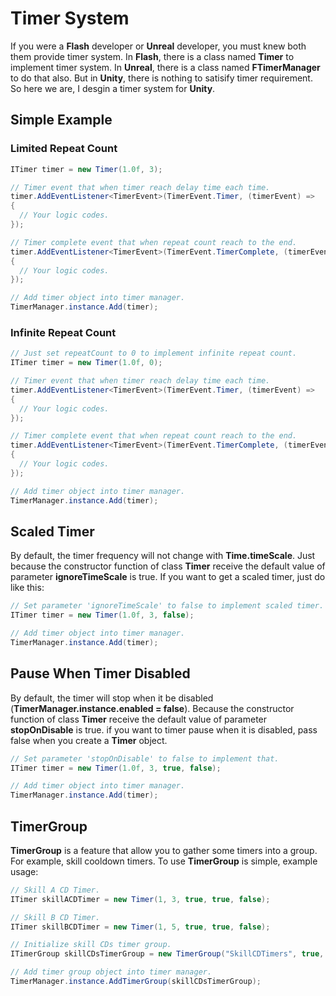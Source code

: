 # **Timer System**

If you were a **Flash** developer or **Unreal** developer, you must knew both them provide timer system. In **Flash**, there is a class named **Timer** to implement timer system. In **Unreal**, there is a class named **FTimerManager** to do that also. But in **Unity**, there is nothing to satisify timer requirement. So here we are, I desgin a timer system for **Unity**.

## **Simple Example**

### Limited Repeat Count

```c#
ITimer timer = new Timer(1.0f, 3);

// Timer event that when timer reach delay time each time.
timer.AddEventListener<TimerEvent>(TimerEvent.Timer, (timerEvent) => 
{
  // Your logic codes.
});

// Timer complete event that when repeat count reach to the end.
timer.AddEventListener<TimerEvent>(TimerEvent.TimerComplete, (timerEvent) => 
{
  // Your logic codes.
});

// Add timer object into timer manager.
TimerManager.instance.Add(timer);
```



### Infinite Repeat Count

```c#
// Just set repeatCount to 0 to implement infinite repeat count.
ITimer timer = new Timer(1.0f, 0);

// Timer event that when timer reach delay time each time.
timer.AddEventListener<TimerEvent>(TimerEvent.Timer, (timerEvent) => 
{
  // Your logic codes.
});

// Timer complete event that when repeat count reach to the end.
timer.AddEventListener<TimerEvent>(TimerEvent.TimerComplete, (timerEvent) => 
{
  // Your logic codes.
});

// Add timer object into timer manager.
TimerManager.instance.Add(timer);
```



## **Scaled Timer**

By default, the timer frequency will not change with **Time.timeScale**. Just because the constructor function of class **Timer** receive the default value of parameter **ignoreTimeScale** is true. If you want to get a scaled timer, just do like this:

```c#
// Set parameter 'ignoreTimeScale' to false to implement scaled timer.
ITimer timer = new Timer(1.0f, 3, false);

// Add timer object into timer manager.
TimerManager.instance.Add(timer);
```



## **Pause When Timer Disabled**

By default, the timer will stop when it be disabled (**TimerManager.instance.enabled = false**). Because the constructor function of class **Timer** receive the default value of parameter **stopOnDisable** is true. if you want to timer pause when it is disabled, pass false when you create a **Timer** object.

```c#
// Set parameter 'stopOnDisable' to false to implement that.
ITimer timer = new Timer(1.0f, 3, true, false);

// Add timer object into timer manager.
TimerManager.instance.Add(timer);
```


## **TimerGroup**

**TimerGroup** is a feature that allow you to gather some timers into a group. For example, skill cooldown timers. To use **TimerGroup** is simple, example usage:

```c#
// Skill A CD Timer.
ITimer skillACDTimer = new Timer(1, 3, true, true, false);

// Skill B CD Timer.
ITimer skillBCDTimer = new Timer(1, 5, true, true, false);

// Initialize skill CDs timer group.
ITimerGroup skillCDsTimerGroup = new TimerGroup("SkillCDTimers", true, skillACDTimer, skillBCDTimer);

// Add timer group object into timer manager.
TimerManager.instance.AddTimerGroup(skillCDsTimerGroup);
```